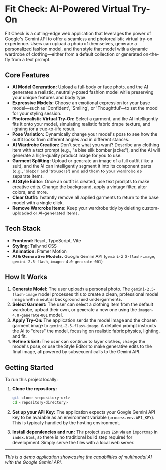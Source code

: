 # Fit Check: AI-Powered Virtual Try-On

Fit Check is a cutting-edge web application that leverages the power of Google's Gemini API to offer a seamless and photorealistic virtual try-on experience. Users can upload a photo of themselves, generate a personalized fashion model, and then style that model with a dynamic wardrobe of clothing—either from a default collection or generated on-the-fly from a text prompt.

## Core Features

-   **AI Model Generation:** Upload a full-body or face photo, and the AI generates a realistic, neutrally-posed fashion model while preserving your unique features and body type.
-   **Expressive Models:** Choose an emotional expression for your base model—such as 'Confident', 'Smiling', or 'Thoughtful'—to set the mood for your styling session.
-   **Photorealistic Virtual Try-On:** Select a garment, and the AI intelligently fits it onto your model, simulating realistic fabric drape, texture, and lighting for a true-to-life result.
-   **Pose Variation:** Dynamically change your model's pose to see how the outfit looks from different angles and in different stances.
-   **AI Wardrobe Creation:** Don't see what you want? Describe any clothing item with a text prompt (e.g., "a blue silk bomber jacket"), and the AI will generate a high-quality product image for you to use.
-   **Garment Splitting:** Upload or generate an image of a full outfit (like a suit), and the AI can intelligently segment it into its component parts (e.g., 'blazer' and 'trousers') and add them to your wardrobe as separate items.
-   **AI Style Editor:** Once an outfit is created, use text prompts to make creative edits. Change the background, apply a vintage filter, alter colors, and more.
-   **Clear Outfit:** Instantly remove all applied garments to return to the base model with a single click.
-   **Remove Wardrobe Items:** Keep your wardrobe tidy by deleting custom-uploaded or AI-generated items.

## Tech Stack

-   **Frontend:** React, TypeScript, Vite
-   **Styling:** Tailwind CSS
-   **Animation:** Framer Motion
-   **AI & Generative Models:** Google Gemini API (`gemini-2.5-flash-image`, `gemini-2.5-flash`, `imagen-4.0-generate-001`)

## How It Works

1.  **Generate Model:** The user uploads a personal photo. The `gemini-2.5-flash-image` model processes this to create a clean, professional model image with a neutral background and undergarments.
2.  **Select Garment:** The user can select a clothing item from the default wardrobe, upload their own, or generate a new one using the `imagen-4.0-generate-001` model.
3.  **Apply Try-On:** The application sends the model image and the chosen garment image to `gemini-2.5-flash-image`. A detailed prompt instructs the AI to "dress" the model, focusing on realistic fabric physics, lighting, and fit.
4.  **Refine & Edit:** The user can continue to layer clothes, change the model's pose, or use the Style Editor to make generative edits to the final image, all powered by subsequent calls to the Gemini API.

## Getting Started

To run this project locally:

1.  **Clone the repository:**
    ```bash
    git clone <repository-url>
    cd <repository-directory>
    ```

2.  **Set up your API Key:** The application expects your Google Gemini API key to be available as an environment variable (`process.env.API_KEY`). This is typically handled by the hosting environment.

3.  **Install dependencies and run:** The project uses `ESM` via an `importmap` in `index.html`, so there is no traditional build step required for development. Simply serve the files with a local web server.

---

*This is a demo application showcasing the capabilities of multimodal AI with the Google Gemini API.*
